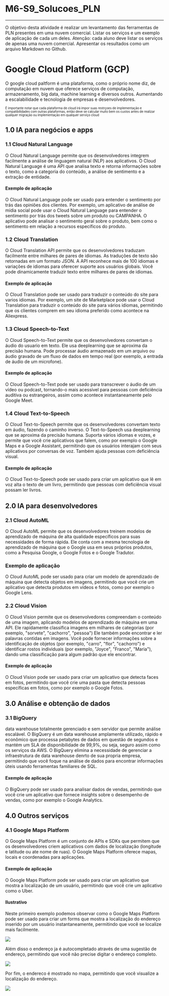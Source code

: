 # M6-S9_Solucoes_PLN

---
O objetivo desta atividade é realizar um levantamento das ferramentas de PLN presentes em uma nuvem comercial. Listar os serviços e um exemplo de aplicação de cada um deles. Atenção: cada aluno deve listar os serviços de apenas uma nuvem comercial. Apresentar os resultados como um arquivo Markdown no Github.

# Google Cloud Platform (GCP)

O google cloud paltform é uma plataforma, como o próprio nome diz, de computação em nuvem que oferece serviços de computação, armazenamento, big data, machine learning e diversos outros. Aumentando a escalabilidade e tecnologia de empresas e desenvolvedores.


<sub><sup>É importante notar que cada plataforma de cloud irá impor suas restrçoes de implementação e compatibilidades com outras plataformas, então deve se calcular muito bem os custos antes de realizar qualquer migração ou implementação em qualquer serviço cloud</sup></sub>


## 1.0 IA para negócios e apps

### 1.1 Cloud Natural Language

O Cloud Natural Language permite que os desenvolvedores integrem facilmente a análise de linguagem natural (NLP) aos aplicativos. O Cloud Natural Language é uma API que analisa texto e retorna informações sobre o texto, como a categoria do conteúdo, a análise de sentimento e a extração de entidade.

#### Exemplo de aplicação

O Cloud Natural Language pode ser usado para entender o sentimento por trás das opiniões dos clientes. Por exemplo, um aplicativo de análise de mídia social pode usar o Cloud Natural Language para entender o sentimento por trás dos tweets sobre um produto ou CAMPANHA. O aplicativo pode analisar o sentimento geral sobre o produto, bem como o sentimento em relação a recursos específicos do produto.

### 1.2 Cloud Translation

O Cloud Translation API permite que os desenvolvedores traduzam facilmente entre milhares de pares de idiomas. As traduções de texto são retornadas em um formato JSON. A API reconhece mais de 100 idiomas e variações de idiomas para oferecer suporte aos usuários globais. Você pode dinamicamente traduzir texto entre milhares de pares de idiomas.

#### Exemplo de aplicação

O Cloud Translation pode ser usado para traduzir o conteúdo do site para varios idiomas. Por exemplo, um site de Marketplace pode usar o Cloud Translation para traduzir o conteúdo do site para vários idiomas, permitindo que os clientes comprem em seu idioma preferido como acontece na Aliexpress.

### 1.3 Cloud Speech-to-Text

O Cloud Speech-to-Text permite que os desenvolvedores convertam o áudio do usuario em texto. Ele usa deeplearning que se aproxima da precisão humana. Pode processar áudio armazenado em um arquivo ou áudio gravado de um fluxo de dados em tempo real (por exemplo, a entrada de áudio de um microfone).

#### Exemplo de aplicação

O Cloud Speech-to-Text pode ser usado para transcrever o áudio de um vídeo ou podcast, tornando-o mais acessível para pessoas com deficiência auditiva ou estrangeiros, assim como acontece instantaneamente pelo Google Meet.

### 1.4 Cloud Text-to-Speech

O Cloud Text-to-Speech permite que os desenvolvedores convertam texto em áudio, fazendo o caminho inverso. O Text-to-Speech usa deeplearning que se aproxima da precisão humana. Suporta vários idiomas e vozes, e permite que você crie aplicativos que falem, como por exemplo o Google Maps e a Google Assistant, permitindo que os usuários interajam com seus aplicativos por conversas de voz. Também ajuda pessoas com deficiência visual.

#### Exemplo de aplicação

O Cloud Text-to-Speech pode ser usado para criar um aplicativo que lê em voz alta o texto de um livro, permitindo que pessoas com deficiência visual possam ler livros.

## 2.0 IA para desenvolvedores

### 2.1 Cloud AutoML

O Cloud AutoML permite que os desenvolvedores treinem modelos de aprendizado de máquina de alta qualidade específicos para suas necessidades de forma rápida. Ele conta com a mesma tecnologia de aprendizado de máquina que o Google usa em seus próprios produtos, como a Pesquisa Google, o Google Fotos e o Google Tradutor.

### Exemplo de aplicação

O Cloud AutoML pode ser usado para criar um modelo de aprendizado de máquina que detecta objetos em imagens, permitindo que você crie um aplicativo que detecta produtos em vídeos e fotos, como por exemplo o Google Lens.

### 2.2 Cloud Vision

O Cloud Vision permite que os desenvolvedores compreendam o conteúdo de uma imagem, aplicando  modelos de aprendizado de máquina em uma API. Ele rapidamente classifica imagens em milhares de categorias (por exemplo, "sorvete", "cachorro", "pessoa") Ele também pode encontrar e ler palavras contidas em imagens. Você pode fornecer informações sobre a identificação de objetos (por exemplo, "carro", "flor", "cachorro") e identificar rostos individuais (por exemplo, "Joyce", "Franco", "Maria"), dando uma classificação para algum padrão que ele encontrar.

#### Exemplo de aplicação

O Cloud Vision pode ser usado para criar um aplicativo que detecta faces em fotos, permitindo que você crie uma pasta que detecta pessoas específicas em fotos, como por exemplo o Google Fotos.

## 3.0 Análise e obtenção de dados

### 3.1 BigQuery

data warehouse totalmente gerenciado e sem servidor que permite análise escalável. O BigQuery é um data warehouse amplamente utilizado, rápido e econômico que processa petabytes de dados em questão de segundos e mantém um SLA de disponibilidade de 99,9%, ou seja, seguro assim como os serviços da AWS. O BigQuery elimina a necessidade de gerenciar a infraestrutura de data warehouse denrto de sua propria empresa, permitindo que você foque na análise de dados para encontrar informações úteis usando ferramentas familiares de SQL.

#### Exemplo de aplicação

O BigQuery pode ser usado para analisar dados de vendas, permitindo que você crie um aplicativo que fornece insights sobre o desempenho de vendas, como por exemplo o Google Analytics.

## 4.0 Outros serviços

### 4.1 Google Maps Platform

O Google Maps Platform é um conjunto de APIs e SDKs que permitem que os desenvolvedores criem aplicativos com dados de localização (longitude e latitude ou ate nome de ruas). O Google Maps Platform oferece mapas, locais e coordenadas para aplicações.

#### Exemplo de aplicação

O Google Maps Platform pode ser usado para criar um aplicativo que mostra a localização de um usuário, permitindo que você crie um aplicativo como o Uber.

#### Ilustrativo

Neste primeiro exemplo podemos observar como o Google Maps Platform pode ser usado para criar um forms que mostra a localização do endereço inserido por um usuário instantaneamente, permitindo que você se localize mais facilmente.

<img src= https://github.com/VitorMoura01/M6-S9_Solucoes_PLN/tree/main/assets/maps1.png>

Além disso o endereço ja é autocompletado através de uma sugestão de endereço, permitindo que você não precise digitar o endereço completo.

<img src= https://github.com/VitorMoura01/M6-S9_Solucoes_PLN/tree/main/assets/maps2.png>

Por fim, o endereco é mostrado no mapa, permitindo que você visualize a localização do endereço.

<img src= https://github.com/VitorMoura01/M6-S9_Solucoes_PLN/tree/main/assets/maps3.png>

